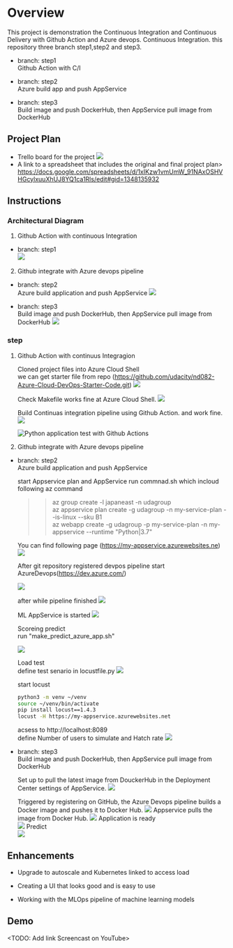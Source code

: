 # Overview

This project is demonstration the Continuous Integration and Continuous Delivery with Github Action and Azure devops.
Continuous Integration. this repository three branch step1,step2 and step3.

- branch: step1  
  Github Action with C/I

- branch: step2  
  Azure build app and push AppService

- branch: step3  
  Build image and push DockerHub, then AppService pull image from DockerHub
   



## Project Plan

* Trello board for the project
  ![](pic/2021-02-14-23-01-24.png)
* A link to a spreadsheet that includes the original and final project plan>
  https://docs.google.com/spreadsheets/d/1xIKzw1vmUmW_91NAxOSHVHGcylxuuXhUJ8YQ1ca1Rls/edit#gid=1348135932




## Instructions
### Architectural Diagram
  
1. Github Action with continuous Integration 
- branch: step1  
![](pic/2021-02-14-17-58-31.png)

2. Github integrate with Azure devops pipeline  
- branch: step2  
  Azure build application and push AppService 
![](pic/2021-02-14-17-58-01.png)

- branch: step3  
  Build image and push DockerHub, then AppService pull  image from DockerHub
![](pic/2021-02-14-17-57-30.png)

 

### step
1. Github Action with continuus Integragion 

	Cloned project files into Azure Cloud Shell  
	we can get starter file from repo (https://github.com/udacity/nd082-Azure-Cloud-DevOps-Starter-Code.git)
	![](pic/2021-02-14-21-32-10.png)

	Check Makefile works fine at Azure Cloud Shell.
	![](pic/2021-02-14-21-22-36.png)

	Build Continuas integration pipeline using Github Action.
	and work fine.
	![](pic/2021-02-14-21-27-26.png)

   ![Python application test with Github Actions](https://github.com/fbamuse/udacity-azure-devops-pro2/workflows/Python%20application%20test%20with%20Github%20Actions/badge.svg?branch=step1)

2. Github integrate with Azure devops pipeline  

- branch: step2   
  Azure build application and push AppService  


   start Appservice plan and AppService 
   run commnad.sh which incloud following az command
  
   >> az group create -l japaneast -n  udagroup  
   >>az appservice plan create -g udagroup -n my-service-plan --is-linux --sku B1    
   >>az webapp create -g udagroup -p my-service-plan -n my-appservice --runtime "Python|3.7"  

	You can find following page (https://my-appservice.azurewebsites.ne)
	![](pic/2021-02-14-19-07-35.png)


	After git repository registered devpos pipeline start  
	AzureDevops(https://dev.azure.com/)

	![](pic/2021-02-14-19-10-58.png)

	after while pipeline finished
	![](pic/2021-02-14-19-14-57.png)

	ML AppService is started 
	![](pic/2021-02-14-19-16-14.png)



	Scoreing predict  
	run "make_predict_azure_app.sh"

	![](pic/2021-02-14-19-17-58.png)


	Load test  
	define test senario in locustfile.py
![](pic/2021-02-14-22-08-15.png)


	start locust
	```bash
	python3 -m venv ~/venv
	source ~/venv/bin/activate
	pip install locust==1.4.3
	locust -H https://my-appservice.azurewebsites.net
	```

	acsess to  http://localhost:8089   
	define Number of users to simulate and Hatch rate
	![](pic/2021-02-14-12-57-46.png)


- branch: step3  
  Build image and push DockerHub, then AppService pull  image from DockerHub

	Set up to pull the latest image from DouckerHub in the Deployment Center settings of AppService.
	![](pic/2021-02-14-22-47-27.png)

	Triggered by registering on GitHub, the Azure Devops pipeline builds a Docker image and pushes it to Docker Hub.
	![](pic/2021-02-14-22-50-41.png)
	Appservice pulls the image from Docker Hub.
	![](pic/2021-02-14-22-45-50.png)
	Application is ready  
	![](pic/2021-02-14-22-48-34.png)
	Predict  
	![](pic/2021-02-14-22-52-04.png)















   


## Enhancements


- Upgrade to autoscale and Kubernetes linked to access load

- Creating a UI that looks good and is easy to use
- Working with the MLOps pipeline of machine learning models


## Demo 

<TODO: Add link Screencast on YouTube>


